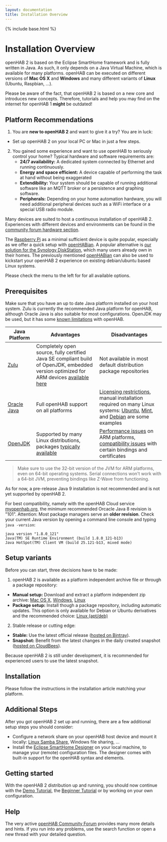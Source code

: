 ```yaml
---
layout: documentation
title: Installation Overview
---
```


{% include base.html %}

# Installation Overview

openHAB 2 is based on the Eclipse SmartHome framework and is fully written in Java.
As such, it only depends on a Java Virtual Machine, which is available for many platforms.
openHAB can be executed on different versions of **Mac OS X** and **Windows** and many different variants of **Linux** (Ubuntu, Raspbian, ...).

Please be aware of the fact, that openHAB 2 is based on a new core and introduces new concepts.
Therefore, tutorials and help you may find on the internet for openHAB 1 **might** be outdated!

## Platform Recommendations

1. You are **new to openHAB 2** and want to give it a try? You are in luck:
  - Set up openHAB 2 on your local PC or Mac in just a few steps.

2. You gained some experience and want to use openHAB to seriously control your home?
  Typical hardware and software requirements are:
    - **24/7 availability:** A dedicated system connected by Ethernet and running continuously.
    - **Energy and space efficient:** A device capable of performing the task at hand without being exaggerated
    - **Extendibility:** Your system should be capable of running additional software like an MQTT broker or a persistence and graphing software.
    - **Peripherals:** Depending on your home automation hardware, you will need additional peripheral devices such as a WiFi interface or a special USB radio module.

Many devices are suited to host a continuous installation of openHAB 2.
Experiences with different devices and environments can be found in the [community forum hardware section](https://community.openhab.org/c/hardware/server).

The [Raspberry Pi](rasppi.html) as a minimal sufficient device is quite popular, especially as we offer a quick setup with [openHABian](openhabian.html).
A popular alternative is [our solution for the Synology DiskStation](synology.html), which many users already own in their homes.
The previously mentioned [openHABian](openhabian.html) can also be used to kickstart your openHAB 2 experience on existing debian/ubuntu based Linux systems.

Please check the menu to the left for for all available options.

## Prerequisites

Make sure that you have an up to date Java platform installed on your host system. 
Zulu is currently the recommended Java platform for openHAB, although Oracle Java is also suitable for most configurations.
OpenJDK may be used, but it has some [known limitations](https://community.openhab.org/t/running-openhab-2-on-openjdk/21443/8?u=gatekeeper6838) with openHAB.

| Java Platform | Advantages | Disadvantages |
| --- | --- | --- |
| [Zulu](https://www.azul.com/products/zulu/) | Completely open source, fully certified Java SE compliant build of OpenJDK, embedded version optimized for ARM devices [available here](http://www.azul.com/downloads/zulu-embedded/) | Not available in most default distribution package repositories |
| [Oracle Java](https://java.com/en/) | Full openHAB support on all platforms | [Licensing restrictions](https://blog.takipi.com/running-java-on-docker-youre-breaking-the-law/), manual installation required on many Linux systems: [Ubuntu](https://help.ubuntu.com/community/Java), [Mint](https://community.linuxmint.com/tutorial/view/1091), and [Debian](https://wiki.debian.org/Java/Sun) are some examples |
| [OpenJDK](http://openjdk.java.net) | Supported by many Linux distributions, packages [typically available](http://openjdk.java.net/install/index.html) | [Performance issues](https://github.com/openhab/openhab-distro/issues/10#issuecomment-223786506) on ARM platforms, [compatibility issues](https://community.openhab.org/t/openhab-is-offline-message-fixed/17441/8) with certain bindings and certificates | 

> Make sure to use the 32-bit version of the JVM for ARM platforms, even on 64-bit operating systems. 
> Serial connections won't work with a 64-bit JVM, preventing bindings like Z-Wave from functioning.

As for now, a pre-release Java 9 installation is not recommended and is not yet supported by openHAB 2.

For best compatibility, namely with the openHAB Cloud service [myopenhab.org](http://www.myopenhab.org), the minimum recommended Orcacle Java 8 revision is "101".
Attention: Most package managers serve an **older revision**.
Check your current Java version by opening a command line console and typing `java -version`:

```text
java version "1.8.0_121"
Java(TM) SE Runtime Environment (build 1.8.0_121-b13)
Java HotSpot(TM) Client VM (build 25.121-b13, mixed mode)
```

## Setup variants

Before you can start, three decisions have to be made:

1. openHAB 2 is available as a platform independent archive file or through a package repository:
  - **Manual setup:** Download and extract a platform independent zip archive: [Mac OS X](macosx.html), [Windows](windows.html), [Linux](linux.html#manual-installation)
  - **Package setup:** Install though a package repository, including automatic updates.
    This option is only available for Debian or Ubuntu derivatives and the recommended choice: [Linux (apt/deb)](linux.html#package-repository-installation)

2. Stable release or cutting edge:
  - **Stable:** Use the latest official release ([hosted on Bintray](https://bintray.com/openhab/mvn/openhab-distro)).
  - **Snapshot:** Benefit from the latest changes in the daily created snapshot ([hosted on CloudBees](https://openhab.ci.cloudbees.com/job/openHAB-Distribution)).

  Because openHAB 2 is still under development, it is recommended for experienced users to use the latest snapshot.

## Installation

Please follow the instructions in the installation article matching your platform.

## Additional Steps

After you got openHAB 2 set up and running, there are a few additional setup steps you should consider:

* Configure a network share on your openHAB host device and mount it locally: [Linux Samba Share](linux.html#network-sharing), Windows file sharing, ...
* Install the [Eclipse SmartHome Designer](designer.html) on your local machine, to manage your (remote) configuration files.
  The designer comes with built-in support for the openHAB syntax and elements.

## Getting started

With the openHAB 2 distribution up and running, you should now continue with
the [Demo Tutorial]({{base}}/tutorials/demo.html),
the [Beginner Tutorial]({{base}}/tutorials/beginner)
or by working on your own configuration.

## Help

The very active [openHAB Community Forum](https://community.openhab.org) provides many more details and hints.
If you run into any problems, use the search function or open a new thread with your detailed question.
